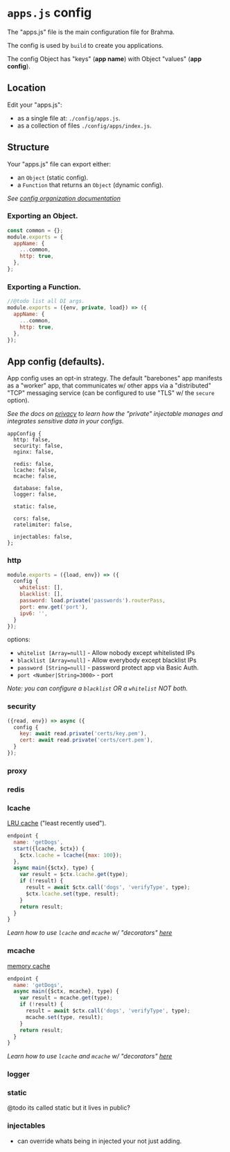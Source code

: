 # `apps.js` config

The "apps.js" file is the main configuration file for Brahma.

The config is used by `build` to create you applications.

The config Object has "keys" (**app name**) with Object "values" (**app config**).

## Location
Edit your "apps.js":
- as a single file at: `./config/apps.js`.
- as a collection of files `./config/apps/index.js`.

## Structure
Your "apps.js" file can export either:
- an `Object` (static config).
- a `Function` that returns an `Object` (dynamic config).

*See [config organization documentation](@todo)*

### Exporting an Object.
```javascript
const common = {};
module.exports = {
  appName: {
    ...common,
    http: true,
  },
};
```

### Exporting a Function.
```javascript
//@todo list all DI args.
module.exports = ({env, private, load}) => ({
  appName: {
    ...common,
    http: true,
  },
});
```


## App config (defaults).
App config uses an opt-in strategy. The default "barebones" app manifests as a "worker" app, that communicates w/ other apps via a "distributed" "TCP" messaging service (can be configured to use "TLS" w/ the `secure` option).

*See the docs on [privacy](@todo) to learn how the "private" injectable manages and integrates sensitive data in your configs.*
```
appConfig {
  http: false,
  security: false,
  nginx: false,

  redis: false,
  lcache: false,
  mcache: false,

  database: false,
  logger: false,

  static: false,

  cors: false,
  ratelimiter: false,

  injectables: false,
};
```

### http
```javascript
module.exports = ({load, env}) => ({
  config {
    whitelist: [],
    blacklist: [],
    password: load.private('passwords').routerPass,
    port: env.get('port'),
    ipv6: '',
  }
});
```
options:
- `whitelist [Array=null]` - Allow nobody except whitelisted IPs
- `blacklist [Array=null]` - Allow everybody except blacklist IPs
- `password [String=null]` - password protect app via Basic Auth.
- `port <Number|String=3000>` - port

*Note: you can configure a `blacklist` OR a `whitelist` NOT both.*
### security
```javascript
({read, env}) => async ({
  config {
    key: await read.private('certs/key.pem'),
    cert: await read.private('certs/cert.pem'),
  }
});
```

### proxy

### redis

### lcache
[LRU cache](https://github.com/isaacs/node-lru-cache) ("least recently used").

```javascript
endpoint {
  name: 'getDogs',
  start({lcache, $ctx}) {
    $ctx.lcache = lcache({max: 100});
  },
  async main({$ctx}, type) {
    var result = $ctx.lcache.get(type);
    if (!result) {
      result = await $ctx.call('dogs', 'verifyType', type);
      $ctx.lcache.set(type, result);
    }
    return result;
  }
}
```
*Learn how to use `lcache` and `mcache` w/ "decorators" [here](@todo)*

### mcache
[memory cache](https://github.com/ptarjan/node-cache)
```javascript
endpoint {
  name: 'getDogs',
  async main({$ctx, mcache}, type) {
    var result = mcache.get(type);
    if (!result) {
      result = await $ctx.call('dogs', 'verifyType', type);
      mcache.set(type, result);
    }
    return result;
  }
}
```
*Learn how to use `lcache` and `mcache` w/ "decorators" [here](@todo)*

### logger

### static
@todo its called static but it lives in public?


### injectables
- can override whats being in injected your not just adding.
